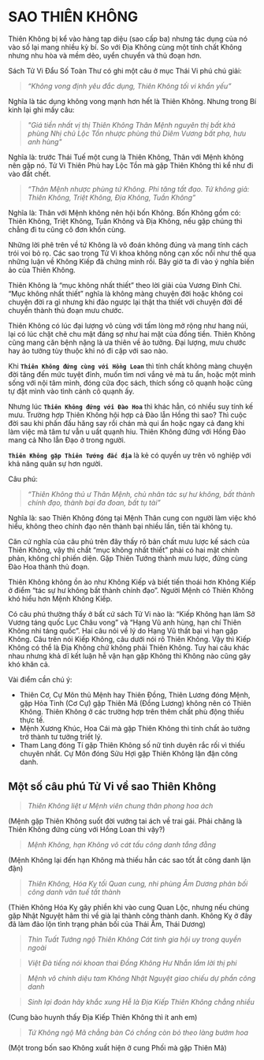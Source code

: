 # SAO THIÊN KHÔNG

Thiên Không bị kể vào hàng tạp diệu (sao cấp ba) nhưng tác dụng của nó vào số lại mang nhiều kỳ bí. So với Địa Không cùng một tính chất Không nhưng nhu hòa và mềm dẻo, uyển chuyển và thủ đoạn hơn.

Sách Tử Vi Đẩu Số Toàn Thư có ghi một câu ở mục Thái Vi phú chú giải: 

> *“Không vong định yêu đắc dụng, Thiên Không tối vi khẩn yếu”*

Nghĩa là tác dụng không vong mạnh hơn hết là Thiên Không. Nhưng trong Bí kinh lại ghi mấy câu:

> *"Giá tiền nhất vị thị Thiên Không*
> *Thân Mệnh nguyên thị bất khả phùng*
> *Nhị chủ Lộc Tồn nhược phùng thủ*
> *Diêm Vương bất phạ, hưu anh hùng"*

Nghĩa là: trước Thái Tuế một cung là Thiên Không, Thân với Mệnh không nên gặp nó. Tử Vi Thiên Phủ hay Lộc Tồn mà gặp Thiên Không thì kể như đi vào đất chết.

> *“Thân Mệnh nhược phùng tứ Không. Phi tăng tất đạo. Tứ không giả: Thiên Không, Triệt Không, Địa Không, Tuần Không”*

Nghĩa là: Thân với Mệnh không nên hội bốn Không. Bốn Không gồm có: Thiên Không, Triệt Không, Tuần Không và Địa Không, nếu gặp chúng thì chẳng đi tu cũng cô đơn khốn cùng.

Những lời phê trên về tứ Không là võ đoán không đúng và mang tính cách trói voi bỏ rọ. Các sao trong Tử Vi khoa không nông cạn xốc nổi như thế qua những luận về Không Kiếp đã chứng minh rồi. Bây giờ ta đi vào ý nghĩa biến ảo của Thiên Không.

Thiên Không là “mục không nhất thiết” theo lời giải của Vương Đình Chi. “Mục không nhất thiết” nghĩa là không màng chuyện đời hoặc không coi chuyện đời ra gì nhưng khi đảo ngược lại thật tha thiết với chuyện đời để chuyển thành thủ đoạn mưu chước.

Thiên Không có lúc đại lượng vô cùng với tấm lòng mở rộng như hang núi, lại có lúc chặt chẽ chu mật đáng sợ như hai mặt của đồng tiền. Thiên Không cũng mang căn bệnh nặng là ưa thiên về ảo tưởng. Đại lượng, mưu chước hay ảo tưởng tùy thuộc khi nó đi cặp với sao nào.

Khi **`Thiên Không đứng cùng với Hồng Loan`** thì tính chất không màng chuyện đời tăng đến mức tuyệt đỉnh, muốn tìm nơi vắng vẻ mà tu ẩn, hoặc một mình sống với nội tâm mình, đóng cửa đọc sách, thích sống cô quạnh hoặc cũng tự đặt mình vào tình cảnh cô quạnh ấy.

Nhưng lúc **`Thiên Không đứng với Đào Hoa`** thì khác hẳn, có nhiều suy tính kế mưu. Trường hợp Thiên Không hội hợp cả Đào lẫn Hồng thì sao? Thì cuộc đời sau khi phấn đấu hăng say rồi chán mà qui ẩn hoặc ngay cả đang khi làm việc mà tâm tư vẫn u uất quạnh hiu. Thiên Không đứng với Hồng Đào mang cả Nho lẫn Đạo ở trong người.

**`Thiên Không gặp Thiên Tướng đắc địa`** là kẻ có quyền uy trên võ nghiệp với khả năng quân sự hơn người.

Câu phú: 

> *“Thiên Không thủ ư Thân Mệnh, chủ nhân tác sự hư không, bất thành chính đạo, thành bại đa đoan, bất tụ tài”*

Nghĩa là: sao Thiên Không đóng tại Mệnh Thân cung con người làm việc khó hiểu, không theo chính đạo nên thành bại nhiều lần, tiền tài không tụ.

Căn cứ nghĩa của câu phú trên đây thấy rõ bản chất mưu lược kế sách của Thiên Không, vậy thì chất “mục không nhất thiết” phải có hai mặt chính phản, không chỉ phiến diện. Gặp Thiên Tướng thành mưu lược, đứng cùng Đào Hoa thành thủ đoạn.

Thiên Không không ồn ào như Không Kiếp và biết tiến thoái hơn Không Kiếp ở điểm “tác sự hư không bất thành chính đạo”. Người Mệnh có Thiên Không khó hiểu hơn Mệnh Không Kiếp.

Có câu phú thường thấy ở bất cứ sách Tử Vi nào là: “Kiếp Không hạn lâm Sở Vương táng quốc Lục Châu vong” và “Hạng Vũ anh hùng, hạn chí Thiên Không nhi táng quốc”. Hai câu nói về lý do Hạng Vũ thất bại vì hạn gặp Không. Câu trên nói Kiếp Không, câu dưới nói rõ Thiên Không. Vậy thì Kiếp Không có thể là Địa Không chứ không phải Thiên Không. Tuy hai câu khác nhau nhưng khả dĩ kết luận hễ vận hạn gặp Không thì Không nào cũng gây khó khăn cả.

Vài điểm cần chú ý:

- Thiên Cơ, Cự Môn thủ Mệnh hay Thiên Đồng, Thiên Lương đóng Mệnh, gặp Hỏa Tinh (Cơ Cự) gặp Thiên Mã (Đồng Lương) không nên có Thiên Không. Thiên Không ở các trường hợp trên thêm chất phù động thiếu thực tế.
- Mệnh Xương Khúc, Hoa Cái mà gặp Thiên Không thì tính chất ảo tưởng trở thành tư tưởng triết lý.
- Tham Lang đóng Tí gặp Thiên Không số nữ tình duyên rắc rối vì thiếu chuyên nhất. Cự Môn đóng Sửu Hợi gặp Thiên Không lận đận công danh.

## Một số câu phú Tử Vi về sao Thiên Không

> *Thiên Không liệt ư Mệnh viên chung thân phong hoa ách*

(Mệnh gặp Thiên Không suốt đời vướng tai ách về trai gái. Phải chăng là Thiên Không đứng cùng với Hồng Loan thì vậy?)

> *Mệnh Không, hạn Không vô cát tấu công danh tắng đằng*

(Mệnh Không lại đến hạn Không mà thiếu hẳn các sao tốt ắt công danh lận đận)

> *Thiên Không, Hóa Kỵ tối Quan cung, nhi phùng Âm Dương phản bối công danh vãn tuế tất thành*

(Thiên Không Hóa Kỵ gây phiền khi vào cung Quan Lộc, nhưng nếu chúng gặp Nhật Nguyệt hãm thì về già lại thành công thành danh. Không Kỵ ở đây đã làm đảo lộn tình trạng phản bối của Thái Âm, Thái Dương)

> *Thìn Tuất Tướng ngộ Thiên Không*
> *Cát tinh gia hội uy trong quyền ngoài*

> *Việt Đà tiếng nói khoan thai*
> *Đồng Không Hư Nhẫn lắm lời thị phi*

> *Mệnh vô chính diệu tam Không*
> *Nhật Nguyệt giao chiếu dự phần công danh*

> *Sinh lại đoán hãy khắc xung*
> *Hễ là Địa Kiếp Thiên Không chẳng nhiều*

(Cung bào huynh thấy Địa Kiếp Thiên Không thì ít anh em)

> *Tứ Không ngộ Mã chẳng bàn*
> *Có chồng còn bỏ theo làng bướm hoa*

(Một trong bốn sao Không xuất hiện ở cung Phối mà gặp Thiên Mã)